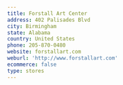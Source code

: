 ```yaml
---
title: Forstall Art Center
address: 402 Palisades Blvd
city: Birmingham
state: Alabama
country: United States
phone: 205-870-0480
website: forstallart.com
weburl: 'http://www.forstallart.com'
ecommerce: false
type: stores
---
```


